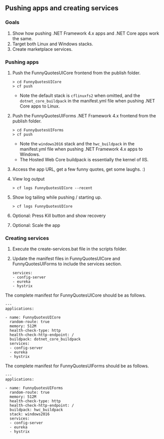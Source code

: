 ## Pushing apps and creating services
 
### Goals
1. Show how pushing .NET Framework 4.x apps and .NET Core apps work the same.
1. Target both Linux and Windows stacks.
1. Create marketplace services.

### Pushing apps
1. Push the FunnyQuotesUICore frontend from the publish folder.

    ```
    > cd FunnyQuotesUICore
    > cf push
    ```
    
    * Note the default stack is `cflinuxfs2` when omitted, and the `dotnet_core_buildpack` in the manifest.yml file when pushing .NET Core apps to Linux.

1. Push the FunnyQuotesUIForms .NET Framework 4.x frontend from the publish folder.

    ```
    > cd FunnyQuotesUIForms
    > cf push
    ```
    
    * Note the `windows2016` stack and the `hwc_buildpack` in the manifest.yml file when pushing .NET Framework 4.x apps to Windows.
    * The Hosted Web Core buildpack is essentially the kernel of IIS.

1. Access the app URL, get a few funny quotes, get some laughs. :)
1. View log output

    ```
    > cf logs FunnyQuotesUICore --recent
    ```

1. Show log tailing while pushing / starting up.

    ```
    > cf logs FunnyQuotesUICore
    ```
  
1. Optional: Press Kill button and show recovery
1. Optional: Scale the app

### Creating services

1. Execute the create-services.bat file in the scripts folder.
1. Update the manifest files in FunnyQuotesUICore and FunnyQuotesUIForms to include the services section.

   ```
   services:
   - config-server
   - eureka
   - hystrix
   ```
  
  The complete manifest for FunnyQuotesUICore should be as follows.
  
  ```
  ---
  applications:

  - name: FunnyQuotesUICore
    random-route: true
    memory: 512M
    health-check-type: http
    health-check-http-endpoint: /
    buildpack: dotnet_core_buildpack
    services:
    - config-server
    - eureka
    - hystrix
  ```

  The complete manifest for FunnyQuotesUIForms should be as follows.
  
  ```
  ---
  applications:

  - name: FunnyQuotesUIForms
    random-route: true
    memory: 512M
    health-check-type: http
    health-check-http-endpoint: /
    buildpack: hwc_buildpack
    stack: windows2016
    services:
    - config-server
    - eureka
    - hystrix
  ```
